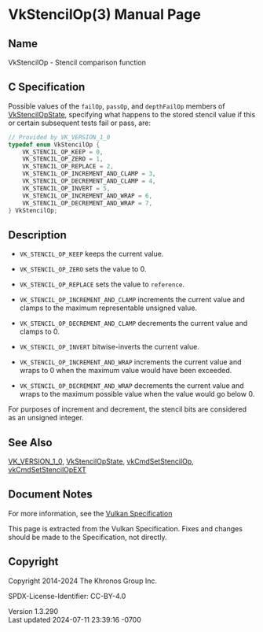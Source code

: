 # VkStencilOp(3) Manual Page

## Name

VkStencilOp - Stencil comparison function



## <a href="#_c_specification" class="anchor"></a>C Specification

Possible values of the `failOp`, `passOp`, and `depthFailOp` members of
[VkStencilOpState](https://registry.khronos.org/vulkan/specs/1.3-extensions/man/html/VkStencilOpState.html), specifying what happens to
the stored stencil value if this or certain subsequent tests fail or
pass, are:

``` c
// Provided by VK_VERSION_1_0
typedef enum VkStencilOp {
    VK_STENCIL_OP_KEEP = 0,
    VK_STENCIL_OP_ZERO = 1,
    VK_STENCIL_OP_REPLACE = 2,
    VK_STENCIL_OP_INCREMENT_AND_CLAMP = 3,
    VK_STENCIL_OP_DECREMENT_AND_CLAMP = 4,
    VK_STENCIL_OP_INVERT = 5,
    VK_STENCIL_OP_INCREMENT_AND_WRAP = 6,
    VK_STENCIL_OP_DECREMENT_AND_WRAP = 7,
} VkStencilOp;
```

## <a href="#_description" class="anchor"></a>Description

- `VK_STENCIL_OP_KEEP` keeps the current value.

- `VK_STENCIL_OP_ZERO` sets the value to 0.

- `VK_STENCIL_OP_REPLACE` sets the value to `reference`.

- `VK_STENCIL_OP_INCREMENT_AND_CLAMP` increments the current value and
  clamps to the maximum representable unsigned value.

- `VK_STENCIL_OP_DECREMENT_AND_CLAMP` decrements the current value and
  clamps to 0.

- `VK_STENCIL_OP_INVERT` bitwise-inverts the current value.

- `VK_STENCIL_OP_INCREMENT_AND_WRAP` increments the current value and
  wraps to 0 when the maximum value would have been exceeded.

- `VK_STENCIL_OP_DECREMENT_AND_WRAP` decrements the current value and
  wraps to the maximum possible value when the value would go below 0.

For purposes of increment and decrement, the stencil bits are considered
as an unsigned integer.

## <a href="#_see_also" class="anchor"></a>See Also

[VK_VERSION_1_0](https://registry.khronos.org/vulkan/specs/1.3-extensions/man/html/VK_VERSION_1_0.html),
[VkStencilOpState](https://registry.khronos.org/vulkan/specs/1.3-extensions/man/html/VkStencilOpState.html),
[vkCmdSetStencilOp](https://registry.khronos.org/vulkan/specs/1.3-extensions/man/html/vkCmdSetStencilOp.html),
[vkCmdSetStencilOpEXT](https://registry.khronos.org/vulkan/specs/1.3-extensions/man/html/vkCmdSetStencilOpEXT.html)

## <a href="#_document_notes" class="anchor"></a>Document Notes

For more information, see the <a
href="https://registry.khronos.org/vulkan/specs/1.3-extensions/html/vkspec.html#VkStencilOp"
target="_blank" rel="noopener">Vulkan Specification</a>

This page is extracted from the Vulkan Specification. Fixes and changes
should be made to the Specification, not directly.

## <a href="#_copyright" class="anchor"></a>Copyright

Copyright 2014-2024 The Khronos Group Inc.

SPDX-License-Identifier: CC-BY-4.0

Version 1.3.290  
Last updated 2024-07-11 23:39:16 -0700

